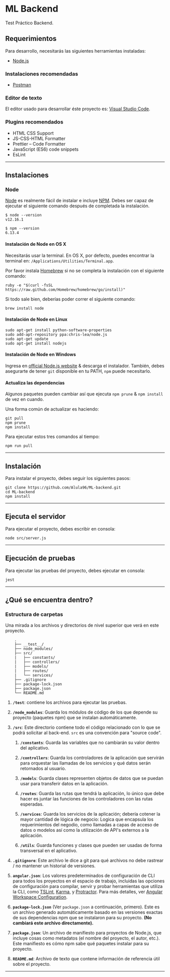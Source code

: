 # ML Backend

Test Práctico Backend.

## Requerimientos

Para desarrollo, necesitarás las siguientes herramientas instaladas:

- [Node.js](https://nodejs.org/es/)

### Instalaciones recomendadas

- [Postman](https://www.postman.com/)

### Editor de texto

El editor usado para desarrollar éste proyecto es: [Visual Studio Code](https://code.visualstudio.com/).

### Plugins recomendados

- HTML CSS Support
- JS-CSS-HTML Formatter
- Prettier – Code Formatter
- JavaScript (ES6) code snippets
- EsLint

---

## Instalaciones

### Node

[Node](http://nodejs.org/) es realmente fácil de instalar e incluye [NPM](https://npmjs.org/).
Debes ser capaz de ejecutar el siguiente comando después de completada la instalación.

    $ node --version
    v12.16.1

    $ npm --version
    6.13.4

#### Instalación de Node en OS X

Necesitarás usar la terminal. En OS X, por defecto, puedes encontrar la terminal en:
`/Applications/Utilities/Terminal.app`.

Por favor instala [Homebrew](http://brew.sh/) si no se completa la instalación con el siguiente comando:

    ruby -e "$(curl -fsSL https://raw.github.com/Homebrew/homebrew/go/install)"

Si todo sale bien, deberías poder correr el siguiente comando:

    brew install node

#### Instalación de Node en Linux

    sudo apt-get install python-software-properties
    sudo add-apt-repository ppa:chris-lea/node.js
    sudo apt-get update
    sudo apt-get install nodejs

#### Instalación de Node en Windows

Ingresa en [official Node.js website](http://nodejs.org/) & descarga el instalador.
También, debes asegurarte de tener `git` disponible en tu PATH, `npm` puede necesitarlo.

#### Actualiza las dependencias

Algunos paquetes pueden cambiar así que ejecuta `npm prune` & `npm install` de vez en cuando.

Una forma común de actualizar es haciendo:

    git pull
    npm prune
    npm install

Para ejecutar estos tres comandos al tiempo:

    npm run pull

---

## Instalación

Para instalar el proyecto, debes seguir los siguientes pasos:

    git clone https://github.com/Alula96/ML-backend.git
    cd ML-backend
    npm install

---

## Ejecuta el servidor

Para ejecutar el proyecto, debes escribir en consola:

    node src/server.js

---

## Ejecución de pruebas

Para ejecutar las pruebas del proyecto, debes ejecutar en consola:

    jest

---

## ¿Qué se encuentra dentro?

### Estructura de carpetas

Una mirada a los archivos y directorios de nivel superior que verá en este proyecto.

```
    .
    ├── __test__/
    ├── node_modules/
    ├── src/
    |   ├── constants/
    |   ├── controllers/
    |   ├── models/
    |   ├── routes/
    |   └── services/
    ├── .gitignore
    ├── package-lock.json
    ├── package.json
    └── README.md
```

1. **`/test`**: contiene los archivos para ejecutar las pruebas.

2. **`/node_modules`**: Guarda los módulos de código de los que depende su proyecto (paquetes npm) que se instalan automáticamente.

3. **`/src`**: Este directorio contiene todo el código relacionado con lo que se podrá solicitar al back-end. `src` es una convención para "source code".

    1. **`/constants`**: Guarda las variables que no cambiarán su valor dentro del aplicativo.

    2. **`/controllers`**: Guarda los controladores de la aplicación que servirán para orquestar las llamadas de los servicios y qué datos serán retornados al usuario.

    3. **`/models`**: Guarda clases representen objetos de datos que se puedan usar para transferir datos en la aplicación.

    4. **`/routes`**: Guarda las rutas que tendrá la aplicación, lo único que debe hacer es juntar las funciones de los controladores con las rutas esperadas.

    5. **`/services`**: Guarda los servicios de la aplicación; debería cotener la mayor cantidad de lógica de negocio: Logica que encapsula los requerimientos del negodio, como llamadas a capas de acceso de datos o modelos así como la utilización de API's externos a la aplicación.

    5. **`/utils`**: Guarda funciones y clases que pueden ser usadas de forma transversal en el aplicativo.

4. **`.gitignore`**: Este archivo le dice a git para qué archivos no debe rastrear / no mantener un historial de versiones.

5. **`angular.json`**: Los valores predeterminados de configuración de CLI para todos los proyectos en el espacio de trabajo, incluidas las opciones de configuración para compilar, servir y probar herramientas que utiliza la CLI, como [TSLint](https://palantir.github.io/tslint/), [Karma](https://karma-runner.github.io/), y [Protractor](http://www.protractortest.org/). Para más detalles, ver [Angular Workspace Configuration](https://angular.io/guide/workspace-config).

6. **`package-lock.json`** (Ver `package.json` a continuación, primero). Este es un archivo generado automáticamente basado en las versiones exactas de sus dependencias npm que se instalaron para su proyecto. **(No cambiará este archivo directamente).**

7. **`package.json`**: Un archivo de manifiesto para proyectos de Node.js, que incluye cosas como metadatos (el nombre del proyecto, el autor, etc.). Este manifiesto es cómo npm sabe qué paquetes instalar para su proyecto.

8. **`README.md`**: Archivo de texto que contene información de referencia útil sobre el proyecto.

---
